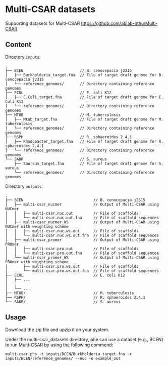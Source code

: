 Multi-CSAR datasets
===================
Supporting datasets for Multi-CSAR <https://github.com/ablab-nthu/Multi-CSAR>

Content
-------

Directory `inputs`:
```
.
├── BCEN                         // B. cenocepacia j2315
│   ├── Burkholderia_target.fna  // File of target draft genome for B. cenocepacia j2315
│   └── reference_genomes/       // Directory containing reference genomes
├── ECOL                         // E. coli K12
│   ├── E.Coli_target.fna        // File of target draft genome for E. Coli K12
│   └── reference_genomes/       // Directory containing reference genomes
├── MTUB                         // M. tuberculosis
│   ├── Mtub_target.fna          // File of target draft genome for M. tuberculosis
│   └── reference_genomes/       // Directory containing reference genomes
├── RSPH                         // R. sphaeroides 2.4.1
│   ├── Rhodobacter_target.fna   // File of target draft genome for R. sphaeroides 2.4.1
│   └── reference_genomes/       // Directory containing reference genomes
└── SAUR                         // S. aureus
    ├── Saureus_target.fna       // File of target draft genome for S. aureus
    └── reference_genomes/       // Directory containing reference genomes

```

Directory `outputs`:
```
.
├── BCEN                               // B. cenocepacia j2315
│   ├── multi-csar_nucmer              // Output of Multi-CSAR using NUCmer
│   │   ├── multi-csar.nuc.out         // File of scaffolds
│   │   └── multi-csar.nuc.out.fna     // File of scaffold sequences
│   ├── multi-csar_nucmer_WS           // Output of Multi-CSAR using NUCmer with weighting scheme
│   │   ├── multi-csar.nuc.ws.out      // File of scaffolds 
│   │   └── multi-csar.nuc.ws.out.fna  // File of scaffold sequences
│   ├── multi-csar_promer              // Output of Multi-CSAR using PROmer
│   │   ├── multi-csar.pro.out         // File of scaffolds 
│   │   └── multi-csar.pro.out.fna     // File of scaffold sequences
│   └── multi-csar_promer_WS           // Output of Multi-CSAR using PROmer with weighting scheme
│       ├── multi-csar.pro.ws.out      // File of scaffolds
│       └── multi-csar.pro.ws.out.fna  // File of scaffold sequences
├── ECOL                               // E. coli K12
│   ├── ...
│   .  
│   └── ...
├── MTUB/                              // M. tuberculosis
├── RSPH/                              // R. sphaeroides 2.4.1
└── SAUR/                              // S. aureus

```

Usage
-----
Download the zip file and upzip it on your system.

Under the multi-csar_datasets directory, one can use a dataset (e.g., BCEN) to run Multi-CSAR by using the following commend:

	multi-csar.php -t inputs/BCEN/Burkholderia_target.fna -r inputs/BCEN/reference_genomes/ --nuc -o example_out

